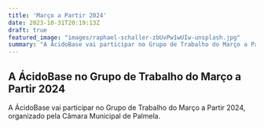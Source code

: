 ```yaml
---
title: 'Março a Partir 2024'
date: 2023-10-31T20:19:13Z
draft: true
featured_image: "images/raphael-schaller-zbUvPw1wUIw-unsplash.jpg"
summary: "A ÁcidoBase vai participar no Grupo de Trabalho do Março a Partir 2024, organizado pela Câmara Municipal de Palmela."
---
```


## A ÁcidoBase no Grupo de Trabalho do Março a Partir 2024
A ÁcidoBase vai participar no Grupo de Trabalho do Março a Partir 2024, organizado pela Câmara Municipal de Palmela. 